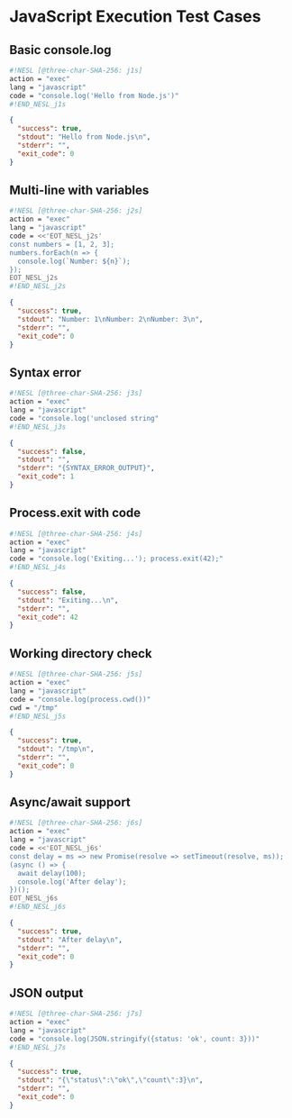 # JavaScript Execution Test Cases

## Basic console.log
```sh nesl
#!NESL [@three-char-SHA-256: j1s]
action = "exec"
lang = "javascript"
code = "console.log('Hello from Node.js')"
#!END_NESL_j1s
```

```json
{
  "success": true,
  "stdout": "Hello from Node.js\n",
  "stderr": "",
  "exit_code": 0
}
```

## Multi-line with variables
```sh nesl
#!NESL [@three-char-SHA-256: j2s]
action = "exec"
lang = "javascript"
code = <<'EOT_NESL_j2s'
const numbers = [1, 2, 3];
numbers.forEach(n => {
  console.log(`Number: ${n}`);
});
EOT_NESL_j2s
#!END_NESL_j2s
```

```json
{
  "success": true,
  "stdout": "Number: 1\nNumber: 2\nNumber: 3\n",
  "stderr": "",
  "exit_code": 0
}
```

## Syntax error
```sh nesl
#!NESL [@three-char-SHA-256: j3s]
action = "exec"
lang = "javascript"
code = "console.log('unclosed string"
#!END_NESL_j3s
```

```json
{
  "success": false,
  "stdout": "",
  "stderr": "{SYNTAX_ERROR_OUTPUT}",
  "exit_code": 1
}
```

## Process.exit with code
```sh nesl
#!NESL [@three-char-SHA-256: j4s]
action = "exec"
lang = "javascript"
code = "console.log('Exiting...'); process.exit(42);"
#!END_NESL_j4s
```

```json
{
  "success": false,
  "stdout": "Exiting...\n",
  "stderr": "",
  "exit_code": 42
}
```

## Working directory check
```sh nesl
#!NESL [@three-char-SHA-256: j5s]
action = "exec"
lang = "javascript"
code = "console.log(process.cwd())"
cwd = "/tmp"
#!END_NESL_j5s
```

```json
{
  "success": true,
  "stdout": "/tmp\n",
  "stderr": "",
  "exit_code": 0
}
```

## Async/await support
```sh nesl
#!NESL [@three-char-SHA-256: j6s]
action = "exec"
lang = "javascript"
code = <<'EOT_NESL_j6s'
const delay = ms => new Promise(resolve => setTimeout(resolve, ms));
(async () => {
  await delay(100);
  console.log('After delay');
})();
EOT_NESL_j6s
#!END_NESL_j6s
```

```json
{
  "success": true,
  "stdout": "After delay\n",
  "stderr": "",
  "exit_code": 0
}
```

## JSON output
```sh nesl
#!NESL [@three-char-SHA-256: j7s]
action = "exec"
lang = "javascript"
code = "console.log(JSON.stringify({status: 'ok', count: 3}))"
#!END_NESL_j7s
```

```json
{
  "success": true,
  "stdout": "{\"status\":\"ok\",\"count\":3}\n",
  "stderr": "",
  "exit_code": 0
}
```